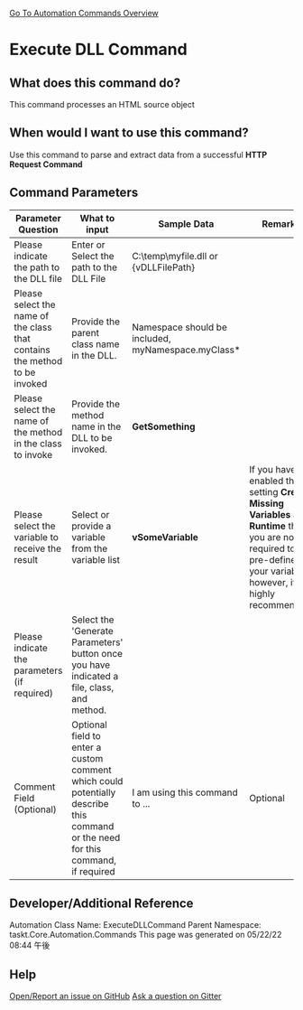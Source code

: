 <!--TITLE: Execute DLL Command -->
<!-- SUBTITLE: a command in the API Commands group. -->
[Go To Automation Commands Overview](/automation-commands.md)


# Execute DLL Command


## What does this command do?
This command processes an HTML source object


## When would I want to use this command?
Use this command to parse and extract data from a successful **HTTP Request Command**


## Command Parameters
| Parameter Question   	| What to input  	|  Sample Data 	| Remarks  	|
| ---                    | ---               | ---           | ---       |
|Please indicate the path to the DLL file|Enter or Select the path to the DLL File|C:\temp\myfile.dll or {vDLLFilePath}||
|Please select the name of the class that contains the method to be invoked|Provide the parent class name in the DLL.|Namespace should be included, myNamespace.myClass*||
|Please select the name of the method in the class to invoke|Provide the method name in the DLL to be invoked.|**GetSomething**||
|Please select the variable to receive the result|Select or provide a variable from the variable list|**vSomeVariable**|If you have enabled the setting **Create Missing Variables at Runtime** then you are not required to pre-define your variables, however, it is highly recommended.|
|Please indicate the parameters (if required)|Select the 'Generate Parameters' button once you have indicated a file, class, and method.|||
|Comment Field (Optional)|Optional field to enter a custom comment which could potentially describe this command or the need for this command, if required|I am using this command to ...|Optional|














## Developer/Additional Reference
Automation Class Name: ExecuteDLLCommand
Parent Namespace: taskt.Core.Automation.Commands
This page was generated on 05/22/22 08:44 午後


## Help
[Open/Report an issue on GitHub](https://github.com/saucepleez/taskt/issues/new)
[Ask a question on Gitter](https://gitter.im/taskt-rpa/Lobby)
